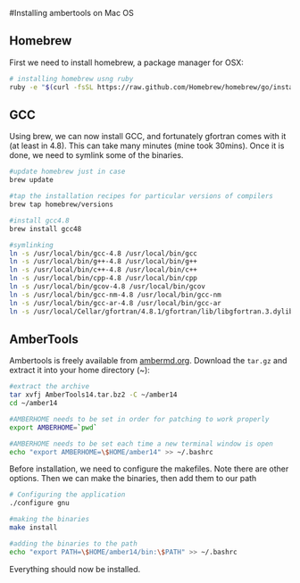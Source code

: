 #Installing ambertools on Mac OS

## Homebrew
First we need to install homebrew, a package manager for OSX:

```bash
# installing homebrew usng ruby
ruby -e "$(curl -fsSL https://raw.github.com/Homebrew/homebrew/go/install)"
```

## GCC
Using brew, we can now install GCC, and fortunately gfortran comes with it (at least in 4.8). This can take many minutes (mine took 30mins). Once it is done, we need to symlink some of the binaries.

```bash
#update homebrew just in case
brew update

#tap the installation recipes for particular versions of compilers
brew tap homebrew/versions

#install gcc4.8
brew install gcc48

#symlinking
ln -s /usr/local/bin/gcc-4.8 /usr/local/bin/gcc
ln -s /usr/local/bin/g++-4.8 /usr/local/bin/g++
ln -s /usr/local/bin/c++-4.8 /usr/local/bin/c++
ln -s /usr/local/bin/cpp-4.8 /usr/local/bin/cpp
ln -s /usr/local/bin/gcov-4.8 /usr/local/bin/gcov
ln -s /usr/local/bin/gcc-nm-4.8 /usr/local/bin/gcc-nm
ln -s /usr/local/bin/gcc-ar-4.8 /usr/local/bin/gcc-ar
ln -s /usr/local/Cellar/gfortran/4.8.1/gfortran/lib/libgfortran.3.dylib /usr/local/lib/libgfortran.dylib
```

## AmberTools
Ambertools is freely available from [ambermd.org](http://ambermd.org/). Download the `tar.gz` and extract it into your home directory (~):

```bash
#extract the archive
tar xvfj AmberTools14.tar.bz2 -C ~/amber14
cd ~/amber14

#AMBERHOME needs to be set in order for patching to work properly
export AMBERHOME=`pwd`

#AMBERHOME needs to be set each time a new terminal window is open
echo "export AMBERHOME=\$HOME/amber14" >> ~/.bashrc
```

Before installation, we need to configure the makefiles. Note there are other options. Then we can make the binaries, then add them to our path
```bash
# Configuring the application
./configure gnu

#making the binaries
make install

#adding the binaries to the path
echo "export PATH=\$HOME/amber14/bin:\$PATH" >> ~/.bashrc
```

Everything should now be installed.
